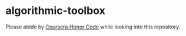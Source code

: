 # algorithmic-toolbox
Please abide by [Coursera Honor Code](https://learner.coursera.help/hc/en-us/articles/209818863-Coursera-Honor-Code) while looking into this repository.
